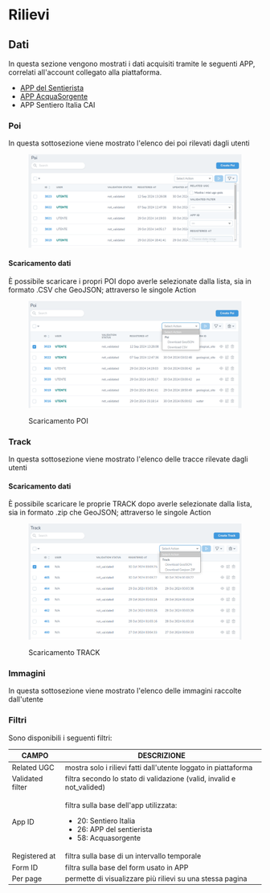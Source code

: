 # Rilievi

## Dati

In questa sezione vengono mostrati i dati acquisiti tramite le seguenti APP, correlati all'account collegato alla piattaforma.

* [APP del Sentierista](../../piattaforma/app-del-sentierista.md)
* [APP AcquaSorgente](../../piattaforma/app-acquasorgente.md)
* APP Sentiero Italia CAI

### Poi

In questa sottosezione viene mostrato l'elenco dei poi rilevati dagli utenti

<figure><img src="../../.gitbook/assets/image (1) (1).png" alt=""><figcaption></figcaption></figure>

#### Scaricamento dati

È possibile scaricare i propri POI dopo averle selezionate dalla lista, sia in formato .CSV che GeoJSON; attraverso le singole Action

<figure><img src="../../.gitbook/assets/image (2) (1).png" alt=""><figcaption><p>Scaricamento POI</p></figcaption></figure>

### Track

In questa sottosezione viene mostrato l'elenco delle tracce rilevate dagli utenti

#### Scaricamento dati

È possibile scaricare le proprie TRACK dopo averle selezionate dalla lista, sia in formato .zip che GeoJSON; attraverso le singole Action

<figure><img src="../../.gitbook/assets/image (3) (1).png" alt=""><figcaption><p>Scaricamento TRACK</p></figcaption></figure>

### Immagini

In questa sottosezione viene mostrato l'elenco delle immagini raccolte dall'utente

### Filtri

Sono disponibili i seguenti filtri:

| CAMPO            | DESCRIZIONE                                                                                                                                  |
| ---------------- | -------------------------------------------------------------------------------------------------------------------------------------------- |
| Related UGC      | mostra solo i rilievi fatti dall'utente loggato in piattaforma                                                                               |
| Validated filter | filtra secondo lo stato di validazione (valid, invalid e not\_valided)                                                                       |
| App ID           | <p>filtra sulla base dell'app utilizzata:</p><ul><li>20: Sentiero Italia</li><li>26: APP del sentierista</li><li>58: Acquasorgente</li></ul> |
| Registered at    | filtra sulla base di un intervallo temporale                                                                                                 |
| Form ID          | filtra sulla base del form usato in APP                                                                                                      |
| Per page         | permette di visualizzare più rilievi su una stessa pagina                                                                                    |

